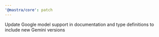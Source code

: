 ```yaml
---
'@mastra/core': patch
---
```


Update Google model support in documentation and type definitions to include new Gemini versions
